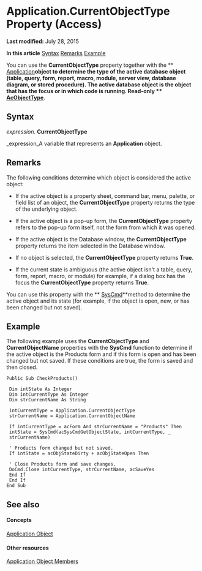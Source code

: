 
# Application.CurrentObjectType Property (Access)

 **Last modified:** July 28, 2015

 **In this article**
 [Syntax](#sectionSection0)
 [Remarks](#sectionSection1)
 [Example](#sectionSection2)


You can use the  **CurrentObjectType** property together with the ** [Application](aefb0713-97e6-e2c7-e530-8fd2e1316a55.md)**object to determine the type of the active database object (table, query, form, report, macro, module, server view, database diagram, or stored procedure). The active database object is the object that has the focus or in which code is running. Read-only  ** [AcObjectType](157a8d35-2b27-4f62-8e74-525043f6ec71.md)**.


## Syntax
<a name="sectionSection0"> </a>

 _expression_. **CurrentObjectType**

 _expression_A variable that represents an  **Application** object.


## Remarks
<a name="sectionSection1"> </a>

The following conditions determine which object is considered the active object:


- If the active object is a property sheet, command bar, menu, palette, or field list of an object, the  **CurrentObjectType** property returns the type of the underlying object.
    
- If the active object is a pop-up form, the  **CurrentObjectType** property refers to the pop-up form itself, not the form from which it was opened.
    
- If the active object is the Database window, the  **CurrentObjectType** property returns the item selected in the Database window.
    
- If no object is selected, the  **CurrentObjectType** property returns **True**.
    
- If the current state is ambiguous (the active object isn't a table, query, form, report, macro, or module) for example, if a dialog box has the focus the  **CurrentObjectType** property returns **True**.
    
You can use this property with the  ** [SysCmd](5064b8cc-6f9a-602b-e304-6d1478d9b4a7.md)**method to determine the active object and its state (for example, if the object is open, new, or has been changed but not saved).


## Example
<a name="sectionSection2"> </a>

The following example uses the  **CurrentObjectType** and **CurrentObjectName** properties with the **SysCmd** function to determine if the active object is the Products form and if this form is open and has been changed but not saved. If these conditions are true, the form is saved and then closed.


```
Public Sub CheckProducts() 
 
 Dim intState As Integer 
 Dim intCurrentType As Integer 
 Dim strCurrentName As String 
 
 intCurrentType = Application.CurrentObjectType 
 strCurrentName = Application.CurrentObjectName 
 
 If intCurrentType = acForm And strCurrentName = "Products" Then 
 intState = SysCmd(acSysCmdGetObjectState, intCurrentType, _ 
 strCurrentName) 
 
 ' Products form changed but not saved. 
 If intState = acObjStateDirty + acObjStateOpen Then 
 
 ' Close Products form and save changes. 
 DoCmd.Close intCurrentType, strCurrentName, acSaveYes 
 End If 
 End If 
End Sub
```


## See also
<a name="sectionSection2"> </a>


#### Concepts


 [Application Object](aefb0713-97e6-e2c7-e530-8fd2e1316a55.md)
#### Other resources


 [Application Object Members](3ab5276c-d52a-72a9-244c-ec92ead48811.md)

